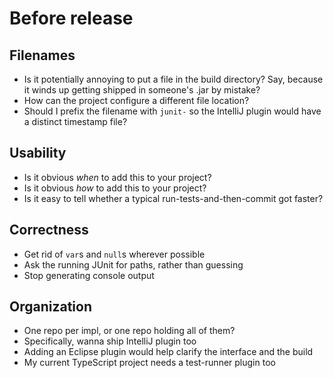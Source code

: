 # Before release


## Filenames

- Is it potentially annoying to put a file in the build directory? Say, because it winds up getting shipped in someone's .jar by mistake?
- How can the project configure a different file location?
- Should I prefix the filename with `junit-` so the IntelliJ plugin would have a distinct timestamp file?


## Usability

- Is it obvious _when_ to add this to your project?
- Is it obvious _how_ to add this to your project?
- Is it easy to tell whether a typical run-tests-and-then-commit got faster?


## Correctness

- Get rid of `var`s and `null`s wherever possible
- Ask the running JUnit for paths, rather than guessing
- Stop generating console output


## Organization

- One repo per impl, or one repo holding all of them?
- Specifically, wanna ship IntelliJ plugin too
- Adding an Eclipse plugin would help clarify the interface and the build
- My current TypeScript project needs a test-runner plugin too
